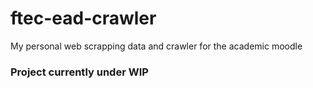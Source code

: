 # ftec-ead-crawler
My personal web scrapping data and crawler for the academic moodle

### Project currently under WIP